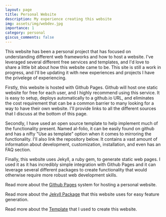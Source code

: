 ```yaml
---
layout: page
title: Personal Website
description: My experience creating this website
img: assets/img/webdev.jpg
importance: 1
category: personal
giscus_comments: false
---
```


This website has been a personal project that has focused on understanding different web frameworks and how to host a website. I've leveraged several different free services and templates, and I'd love to share a little bit about how this website came to be. This site is still a work in progress, and I'll be updating it with new experiences and projects I have the privelege of experiencing.

Firstly, this website is hosted with Github Pages. Github will host one static website for free for each user, and I highly recommend using this service. It is easy to setup, deploys automatically to a github.io URL, and eliminates the cost requirement that can be a common barrier to many looking for a way to have their own website. I'll provide links to all the different sources that I discuss at the bottom of this page.

Secondly, I have used an open source template to help implement much of the functionality present. Named al-folio, it can be easily found on github and has a nifty "Use as template" option when it comes to mirroring the functionality. I'll also link the repository below. It contains a vast amount of information about development, customization, installation, and even has an FAQ section.

Finally, this website uses Jekyll, a ruby gem, to generate static web pages. I used it as it has incredibly simple integration with Github Pages and it can leverage several different packages to create functionality that would otherwise require more robust web development skills. 

Read more about the <a href="https://pages.github.com">Github Pages</a> system for hosting a personal website.

Read more about the <a href="https://jekyllrb.com">Jekyll Package</a> that this website uses for easy feature generation.

Read more about the <a href="https://github.com/alshedivat/al-folio">Template</a> that I used to create this website.